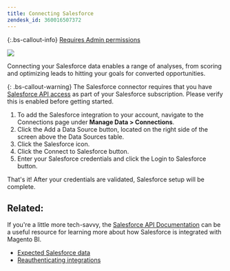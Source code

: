 ```yaml
---
title: Connecting Salesforce
zendesk_id: 360016507372
---
```


{:.bs-callout-info}
[Requires Admin permissions](../administrator/user-management/user-management.md)

![](../assets/Salesforce_Logo.png)

Connecting your Salesforce data enables a range of analyses, from scoring and optimizing leads to hitting your goals for converted opportunities.

{: .bs-callout-warning}
The Salesforce connector requires that you have [Salesforce API access](../data-analyst/importing-data/integrations/salesforce.md) as part of your Salesforce subscription. Please verify this is enabled before getting started.

1. To add the Salesforce integration to your account, navigate to the Connections page under **Manage Data > Connections**.
1. Click the Add a Data Source button, located on the right side of the screen above the Data Sources table.
1. Click the Salesforce icon.
1. Click the Connect to Salesforce button.
1. Enter your Salesforce credentials and click the Login to Salesforce button.

That\'s it! After your credentials are validated, Salesforce setup will be complete.

## Related:

If you\'re a little more tech-savvy, the [Salesforce API Documentation](https://developer.salesforce.com/docs/atlas.en-us.api_rest.meta/api_rest/intro_what_is_rest_api.htm) can be a useful resource for learning more about how Salesforce is integrated with Magento BI.

* [Expected Salesforce data](../data-analyst/importing-data/integrations/salesforce-data.md)
* [Reauthenticating integrations](https://support.magento.com/hc/en-us/articles/360016733151)
